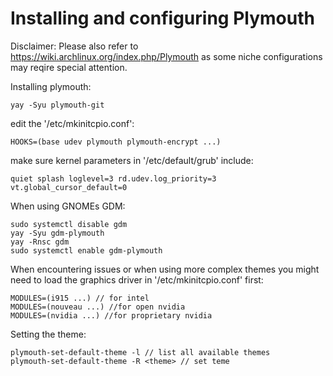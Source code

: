 # Installing and configuring Plymouth
Disclaimer: Please also refer to https://wiki.archlinux.org/index.php/Plymouth as some niche configurations may reqire special attention.

Installing plymouth:
    
    yay -Syu plymouth-git


edit the '/etc/mkinitcpio.conf':

    HOOKS=(base udev plymouth plymouth-encrypt ...)


make sure kernel parameters in '/etc/default/grub' include:

    quiet splash loglevel=3 rd.udev.log_priority=3 vt.global_cursor_default=0


When using GNOMEs GDM:

    sudo systemctl disable gdm
    yay -Syu gdm-plymouth
    yay -Rnsc gdm
    sudo systemctl enable gdm-plymouth


When encountering issues or when using more complex themes you might need to load the graphics driver in '/etc/mkinitcpio.conf' first:

    MODULES=(i915 ...) // for intel
    MODULES=(nouveau ...) //for open nvidia
    MODULES=(nvidia ...) //for proprietary nvidia


Setting the theme:

    plymouth-set-default-theme -l // list all available themes
    plymouth-set-default-theme -R <theme> // set teme

